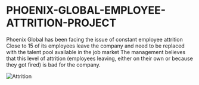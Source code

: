 # PHOENIX-GLOBAL-EMPLOYEE-ATTRITION-PROJECT
Phoenix Global has been facing the issue of constant employee attrition Close to 15 of its employees leave the company and need to be replaced with the talent pool available in the job market The management believes that this level of attrition (employees leaving, either on their own or because they got fired) is bad for the company.

![Attrition](https://user-images.githubusercontent.com/88396377/141606238-3a38a985-52ef-48d1-8fb7-17aa6fe65200.jpg)


